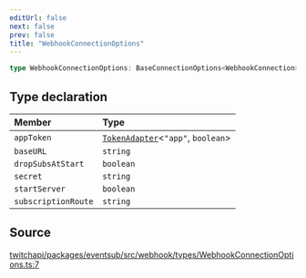 ```yaml
---
editUrl: false
next: false
prev: false
title: "WebhookConnectionOptions"
---
```


```ts
type WebhookConnectionOptions: BaseConnectionOptions<WebhookConnection> & Object;
```

## Type declaration

| Member | Type |
| :------ | :------ |
| `appToken` | [`TokenAdapter`](../classes/TokenAdapter.md)\<`"app"`, `boolean`\> |
| `baseURL` | `string` |
| `dropSubsAtStart` | `boolean` |
| `secret` | `string` |
| `startServer` | `boolean` |
| `subscriptionRoute` | `string` |

## Source

[twitchapi/packages/eventsub/src/webhook/types/WebhookConnectionOptions.ts:7](https://github.com/pablornc/twitchapi//blob/b274026/packages/eventsub/src/webhook/types/WebhookConnectionOptions.ts#L7)
